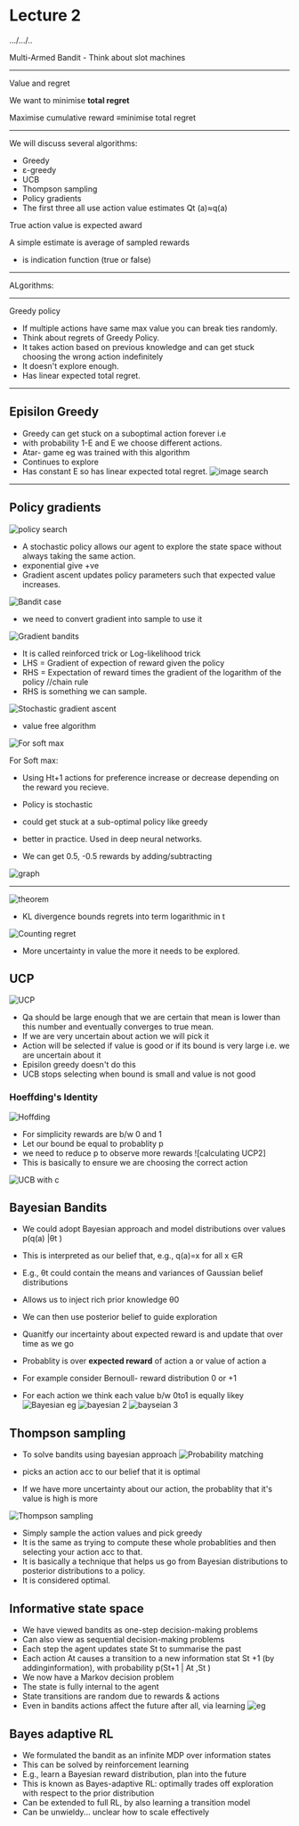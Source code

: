 # Lecture 2

.../.../..

Multi-Armed Bandit - Think about slot machines 

---

Value and regret 

We want to minimise **total regret**

Maximise cumulative reward ≡minimise 
total regret

---

We will discuss several algorithms:

- Greedy
- ε-greedy
- UCB
- Thompson sampling
- Policy gradients
- The first three all use action value estimates Qt (a)≈q(a)

True action value is expected award

A simple estimate is average of sampled rewards

- is indication function (true or false)

---
ALgorithms:

--- 
Greedy policy

- If multiple actions have same max value you can break ties randomly.
- Think about regrets of Greedy Policy.
- It takes action based on previous knowledge and can get stuck choosing the wrong action indefinitely
- It doesn't explore enough.
- Has linear expected total regret.

---

## Episilon Greedy

- Greedy can get stuck on a suboptimal action forever i.e 
- with probability 1-E and E we choose different actions.
- Atar- game eg was trained with this algorithm
- Continues to explore
- Has constant E so has linear expected total regret. 
![image search](Images/lecture2/l2_1.png)

---

## Policy gradients

![policy search](Images/lecture2/l2_2.png)
- A stochastic policy allows our agent to explore the state space without always taking the same action.
- exponential give +ve
- Gradient ascent updates policy parameters such that expected value increases.

![Bandit case](Images/lecture2/l2_3.png)

- we need to convert gradient into sample to use it

![Gradient bandits](Images/lecture2/l2_4.png)

- It is called reinforced trick or Log-likelihood trick
- LHS = Gradient of expection of reward given the policy
- RHS = Expectation of reward times the gradient of the logarithm of the policy //chain rule
- RHS is something we can sample.

![Stochastic gradient ascent](Images/lecture2/l2_5.png)
- value free algorithm

![For soft max](Images/lecture2/l2_6.png)

For Soft max:
- Using Ht+1 actions for preference increase or decrease depending on the reward you recieve.
- Policy is stochastic 
- could get stuck at a sub-optimal policy like greedy 
- better in practice. Used in deep neural networks.

- We can get 0.5, -0.5 rewards by adding/subtracting

![graph ](Images/lecture2/l2_8.png)

---

![theorem ](Images/lecture2/l2_7.png)
- KL divergence bounds regrets into term logarithmic in t 

![Counting regret](Images/lecture2/l2_9.png)

- More uncertainty in value the more it needs to be explored.

## UCP

![UCP ](Images/lecture2/l2_10.png)
- Qa should be large enough that we are certain that mean is lower than this number and eventually converges to true mean.
- If we are very uncertain about action we will pick it
- Action will be selected if value is good or if its bound is very large i.e. we are uncertain about it
- Episilon greedy doesn't do this
- UCB stops selecting when bound is small and value is not good

### Hoeffding's Identity

![Hoffding ](Images/lecture2/l2_11.png)
- For simplicity rewards are b/w 0 and 1
- Let our bound be equal to probablity p
- we need to reduce p to observe more rewards
![calculating UCP2]
- This is basically to ensure we are choosing the correct action

![UCB with c](Images/lecture2/l2_2.png)

## Bayesian Bandits

- We could adopt Bayesian approach and model distributions over values p(q(a) |θt )
- This is interpreted as our belief that, e.g., q(a)=x for all x ∈R
- E.g., θt could contain the means and variances of Gaussian belief distributions
- Allows us to inject rich prior knowledge θ0
- We can then use posterior belief to guide exploration

- Quanitfy our incertainty about expected reward is and update that over time as we go
- Probablity is over **expected reward** of action a or value of action a
  

- For example consider Bernoull- reward distribution 0 or +1
- For each action we think each value b/w 0to1 is equally likey
![Bayesian eg](Images/lecture2/l2_13.png)
![bayesian 2](Images/lecture2/l2_14.png)
![bayseian 3](Images/lecture2/l2_15.png)

## Thompson sampling

- To solve bandits using bayesian approach
![Probability matching](Images/lecture2/l2_16.png)

- picks an action acc to our belief that it is optimal
- If we have more uncertainty about our action, the probablity that it's value is high is more

![Thompson sampling](Images/lecture2/l2_17.png)
- Simply sample the action values and pick greedy
- It is the same as trying to compute these whole probablities and then selecting your action acc to that.
- It is basically a technique that helps us go from Bayesian distributions to posterior distributions to a policy.
- It is considered optimal.

## Informative state space

- We have viewed bandits as one-step decision-making problems
- Can also view as sequential decision-making problems
- Each step the agent updates state St to summarise the past
- Each action At causes a transition to a new information stat St   +1 (by addinginformation), with probability p(St+1 | At ,St )
- We now have a Markov decision problem
- The state is fully internal to the agent
- State transitions are random due to rewards & actions
- Even in bandits actions affect the future after all, via learning
![eg ](Images/lecture2/l2_18.png)

## Bayes adaptive RL
- We formulated the bandit as an infinite MDP over information states
- This can be solved by reinforcement learning
- E.g., learn a Bayesian reward distribution, plan into the future
- This is known as Bayes-adaptive RL:
optimally trades off exploration with respect to the prior distribution
- Can be extended to full RL, by also learning a transition model
- Can be unwieldy... unclear how to scale effectively





